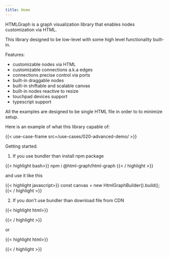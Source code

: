 ```yaml
---
title: Home
---
```


HTMLGraph is a graph visualization library that enables nodes customization via HTML.

This library designed to be low-level with some high level functionality
built-in.

Features:

- customizable nodes via HTML
- customizable connections a.k.a edges
- connections precise control via ports
- built-in draggable nodes
- built-in shiftable and scalable canvas
- built-in nodes reactive to resize
- touchpad devices support
- typescript support

All the examples are designed to be single HTML file in order to to minimize setup.

Here is an example of what this library capable of:

{{< use-case-frame src=/use-cases/020-advanced-demo/ >}}

Getting started.

1. If you use bundler than install npm package

{{< highlight bash>}}
npm i @html-graph/html-graph
{{< / highlight >}}

and use it like this

{{< highlight javascript>}}
const canvas = new HtmlGraphBuilder().build();
{{< / highlight >}}

2. If you don't use bundler than download file from CDN

{{< highlight html>}}

<script src="https://unpkg.com/@html-graph/html-graph/dist/main.js"></script>
<script type="module">
  const canvas = new HtmlGraphBuilder().build();
</script>

{{< / highlight >}}

or

{{< highlight html>}}

<script src="https://unpkg.com/@html-graph/html-graph/dist/main.umd.cjs"></script>
<script>
  const canvas = new HtmlGraph.HtmlGraphBuilder().build();
</script>

{{< / highlight >}}
